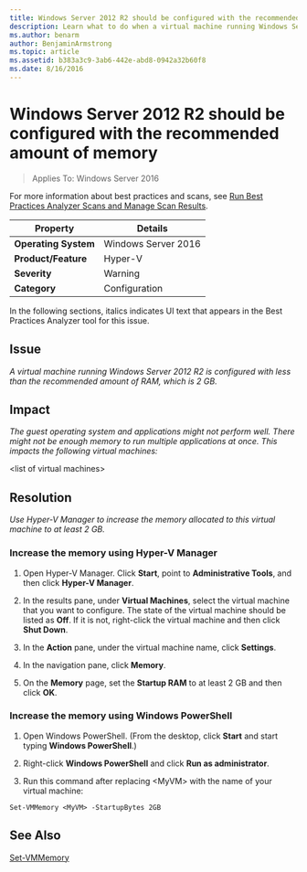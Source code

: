 ```yaml
---
title: Windows Server 2012 R2 should be configured with the recommended amount of memory
description: Learn what to do when a virtual machine running Windows Server 2012 R2 is configured with less than the recommended amount of RAM, which is 2 GB.
ms.author: benarm
author: BenjaminArmstrong
ms.topic: article
ms.assetid: b383a3c9-3ab6-442e-abd8-0942a32b60f8
ms.date: 8/16/2016
---
```

# Windows Server 2012 R2 should be configured with the recommended amount of memory

>Applies To: Windows Server 2016

For more information about best practices and scans, see [Run Best Practices Analyzer Scans and Manage Scan Results](/previous-versions/windows/it-pro/windows-server-2012-R2-and-2012/hh831400(v=ws.11)).

|Property|Details|
|-|-|
|**Operating System**|Windows Server 2016|
|**Product/Feature**|Hyper-V|
|**Severity**|Warning|
|**Category**|Configuration|

In the following sections, italics indicates UI text that appears in the Best Practices Analyzer tool for this issue.

## **Issue**
*A virtual machine running Windows Server 2012 R2 is configured with less than the recommended amount of RAM, which is 2 GB.*

## **Impact**
*The guest operating system and applications might not perform well. There might not be enough memory to run multiple applications at once. This impacts the following virtual machines:*

\<list of virtual machines>

## **Resolution**
*Use Hyper-V Manager to increase the memory allocated to this virtual machine to at least 2 GB.*

### Increase the memory using Hyper-V Manager

1.  Open Hyper-V Manager. Click **Start**, point to **Administrative Tools**, and then click **Hyper-V Manager**.

2.  In the results pane, under **Virtual Machines**, select the virtual machine that you want to configure. The state of the virtual machine should be listed as **Off**. If it is not, right-click the virtual machine and then click **Shut Down**.

3.  In the **Action** pane, under the virtual machine name, click **Settings**.

4.  In the navigation pane, click **Memory**.

5.  On the **Memory** page, set the **Startup RAM** to at least 2 GB and then click **OK**.

### Increase the memory using Windows PowerShell

1.  Open Windows PowerShell. (From the desktop, click **Start** and start typing **Windows PowerShell**.)

2.  Right-click **Windows PowerShell** and click **Run as administrator**.

3.  Run this command after replacing \<MyVM> with the name  of your virtual machine:

```
Set-VMMemory <MyVM> -StartupBytes 2GB
```

## See Also
[Set-VMMemory](/powershell/module/hyper-v/set-vmmemory)